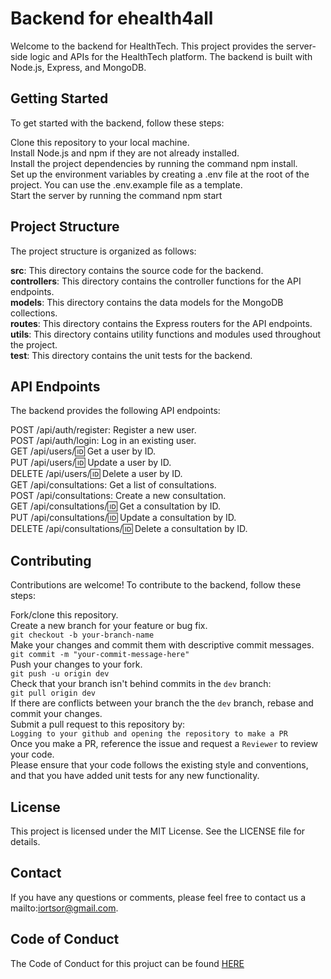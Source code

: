 # Backend for ehealth4all
Welcome to the backend for HealthTech. This project provides the server-side logic and APIs for the HealthTech platform. The backend is built with Node.js, Express, and MongoDB.

## Getting Started
To get started with the backend, follow these steps:

Clone this repository to your local machine.\
Install Node.js and npm if they are not already installed.\
Install the project dependencies by running the command npm install.\
Set up the environment variables by creating a .env file at the root of the project. You can use the .env.example file as a template.\
Start the server by running the command npm start

## Project Structure
The project structure is organized as follows:

**src**: This directory contains the source code for the backend.\
**controllers**: This directory contains the controller functions for the API endpoints.\
**models**: This directory contains the data models for the MongoDB collections.\
**routes**: This directory contains the Express routers for the API endpoints.\
**utils**: This directory contains utility functions and modules used throughout the project.\
**test**: This directory contains the unit tests for the backend. 

## API Endpoints
The backend provides the following API endpoints:

POST /api/auth/register: Register a new user.\
POST /api/auth/login: Log in an existing user.\
GET /api/users/:id: Get a user by ID.\
PUT /api/users/:id: Update a user by ID.\
DELETE /api/users/:id: Delete a user by ID.\
GET /api/consultations: Get a list of consultations.\
POST /api/consultations: Create a new consultation.\
GET /api/consultations/:id: Get a consultation by ID.\
PUT /api/consultations/:id: Update a consultation by ID.\
DELETE /api/consultations/:id: Delete a consultation by ID.

## Contributing
Contributions are welcome! To contribute to the backend, follow these steps:

Fork/clone this repository.\
Create a new branch for your feature or bug fix.\
`git checkout -b your-branch-name`\
Make your changes and commit them with descriptive commit messages.\
`git commit -m "your-commit-message-here"`\
Push your changes to your fork.\
`git push -u origin dev`\
Check that your branch isn't behind commits in the `dev` branch:\
`git pull origin dev`\
If there are conflicts between your branch the the `dev` branch, rebase and commit your changes.\
Submit a pull request to this repository by:\
`Logging to your github and opening the repository to make a PR`\
Once you make a PR, reference the issue and request a `Reviewer` to review your code.\
Please ensure that your code follows the existing style and conventions, and that you have added unit tests for any new functionality.

## License
This project is licensed under the MIT License. See the LICENSE file for details.

## Contact
If you have any questions or comments, please feel free to contact us a mailto:iortsor@gmail.com.

## Code of Conduct
The Code of Conduct for this projuct can be found [HERE](https://github.com/e-HealthTech/ehealth4all/blob/master/CODE_OFCONDUCT.md)
